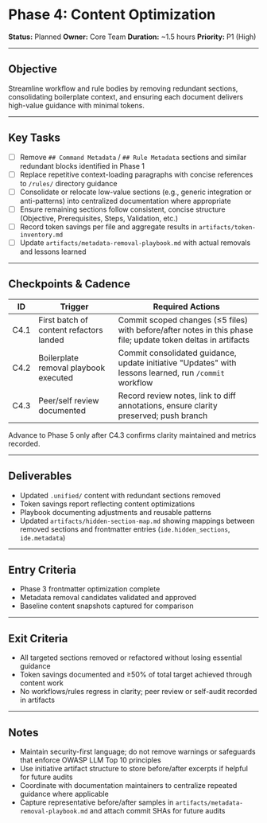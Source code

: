 # Phase 4: Content Optimization

**Status:** Planned
**Owner:** Core Team
**Duration:** ~1.5 hours
**Priority:** P1 (High)

---

## Objective

Streamline workflow and rule bodies by removing redundant sections, consolidating boilerplate context, and ensuring each document delivers high-value guidance with minimal tokens.

---

## Key Tasks

- [ ] Remove `## Command Metadata` / `## Rule Metadata` sections and similar redundant blocks identified in Phase 1
- [ ] Replace repetitive context-loading paragraphs with concise references to `/rules/` directory guidance
- [ ] Consolidate or relocate low-value sections (e.g., generic integration or anti-patterns) into centralized documentation where appropriate
- [ ] Ensure remaining sections follow consistent, concise structure (Objective, Prerequisites, Steps, Validation, etc.)
- [ ] Record token savings per file and aggregate results in `artifacts/token-inventory.md`
- [ ] Update `artifacts/metadata-removal-playbook.md` with actual removals and lessons learned

---

## Checkpoints & Cadence

| ID | Trigger | Required Actions |
|----|---------|------------------|
| C4.1 | First batch of content refactors landed | Commit scoped changes (≤5 files) with before/after notes in this phase file; update token deltas in artifacts |
| C4.2 | Boilerplate removal playbook executed | Commit consolidated guidance, update initiative "Updates" with lessons learned, run `/commit` workflow |
| C4.3 | Peer/self review documented | Record review notes, link to diff annotations, ensure clarity preserved; push branch |

Advance to Phase 5 only after C4.3 confirms clarity maintained and metrics recorded.

---

## Deliverables

- Updated `.unified/` content with redundant sections removed
- Token savings report reflecting content optimizations
- Playbook documenting adjustments and reusable patterns
- Updated `artifacts/hidden-section-map.md` showing mappings between removed sections and
  frontmatter entries (`ide.hidden_sections`, `ide.metadata`)

---

## Entry Criteria

- Phase 3 frontmatter optimization complete
- Metadata removal candidates validated and approved
- Baseline content snapshots captured for comparison

---

## Exit Criteria

- All targeted sections removed or refactored without losing essential guidance
- Token savings documented and ≥50% of total target achieved through content work
- No workflows/rules regress in clarity; peer review or self-audit recorded in artifacts

---

## Notes

- Maintain security-first language; do not remove warnings or safeguards that enforce OWASP LLM Top 10 principles
- Use initiative artifact structure to store before/after excerpts if helpful for future audits
- Coordinate with documentation maintainers to centralize repeated guidance where applicable
- Capture representative before/after samples in `artifacts/metadata-removal-playbook.md` and attach commit SHAs for future audits
